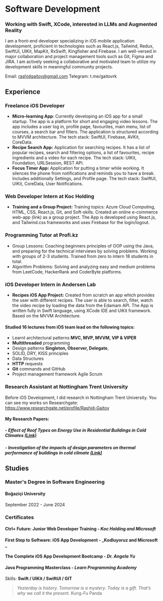 # Software Development
### Working with Swift, XCode, interested in LLMs and Augmented Reality

I am a front-end developer specializing in iOS mobile application development, proficient in technologies such as React.js, Tailwind, Redux, SwiftUI, UIKit, MapKit, RxSwift, Kingfisher and Firebase. I am well-versed in major collaboration and project management tools such as Git, Figma and JIRA. I am actively seeking a collaborative and motivated team to utilize my development skills in meaningful community projects.

Email: rashidgaitov@gmail.com
Telegram: t.me/gaitovrk

## Experience

### Freelance iOS Developer
- **Micro-learning App**: Currently developing an iOS app for a small startup. The app is a platform for short and engaging video lessons. The app includes a user log in, profile page, favourites, main menu, list of courses, a search bar and filters. The application is structured according to MVVM architecture. The tech stack: SwiftUI, Firebase, AVKit, CoreData.
- **Recipe Search App:** Application for searching recipes. It has a list of popular recipes, search and filtering options, a list of favourites, recipe ingredients and a video for each recipe. The tech stack: UIKit, Foundation, URLSession, REST API.
- **Focus Timer App:** Application for putting a timer while working. It silences the phone from notifications and reminds you to have a break. Includes additionally Settings, and Profile page. The tech stack: SwiftUI, UIKit, CoreData, User Notifications.

### Web Developer Intern at Koc Holding
- **Training and a Group Project:** Training topics: Azure Cloud Computing, HTML, CSS, React.js, Git, and Soft-skills. Created an online e-commerce web-app (link) as a group project. The App is developed using React.js, and Tailwind.css frameworks and uses Firebase for the login/logout.

### Programming Tutor at Profi.kz
- Group Lessons: Coaching beginners principles of OOP using the Java, and preparing for the technical interviews by solving problems. Working with groups of 2-3 students. Trained from zero to intern 18 students in total.
- Algorithm Problems: Solving and analyzing easy and medium problems from LeetCode, HackerRank and CoderByte platforms.

### iOS Developer Intern in Andersen Lab
- **Recipes iOS App Project:** Created from scratch an app which provides the user with different recipes. The user is able to search, filter, watch the video recipe by loading the data from the Edamam API. The App is written fully in Swift language, using XCode IDE and UiKit framework. Based on the MVVM Architecture.

#### Studied 16 lectures from iOS team lead on the following topics:
- Learnt architectural patterns **MVC, MVP, MVVM, VIP & VIPER**
- **Multithreaded** programming
- Design patterns **Singleton, Observer, Delegate**, 
- SOLID, DRY, KISS principles
- Data Structures
- **HTTP** requests
- **Git** commands and GitHub
- Project management framework Agile Scrum


### Research Assistant at Nottingham Trent University
Before iOS Development, I did research in Nottingham Trent University. You can see my works on Researchgate:
https://www.researchgate.net/profile/Rashid-Gaitov

#### My Research Papers:
##### - *Effect of Roof Types on Energy Use in Residential Buildings in Cold Climates* [(Link)](https://www.researchgate.net/publication/358304129_Effect_of_Roof_Types_on_Energy_Use_in_Residential_Buildings_in_Cold_Climates)

##### - *Investigation of the impacts of design parameters on thermal performance of buildings in cold climate* [(Link)](https://www.researchgate.net/publication/350508978_Investigation_of_the_impacts_of_design_parameters_on_thermal_performance_of_buildings_in_cold_climate) 


## Studies
### Master's Degree in Software Engineering 
#### Boğaziçi University
September 2022 - June 2024


### Certificates
#### Ctrl+ Future: Junior Web Developer Training - _Koc Holding and Microsoft_
#### First Step to Software: iOS App Development - _Kodluyoruz and Microsoft _
#### The Complete iOS App Development Bootcamp - _Dr. Angela Yu_
#### Java Programming Masterclass - _Learn Programming Academy_

Skills: **Swift / UIKit / SwiftUI / GIT**

> *Yesterday is history. Tomorrow is a mystery. Today is a gift. That’s why we call it the present.*
> Kung-Fu Panda
